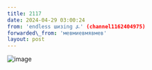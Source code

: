 ```yaml
---
title: 2117
date: 2024-04-29 03:00:24
from: 'endless шизing ⍼' (channel1162404975)
forwarded\_from: 'мевмиевмявмев'
layout: post
---
```


![image](photos/photo_343@29-04-2024_03-00-24.jpg)



